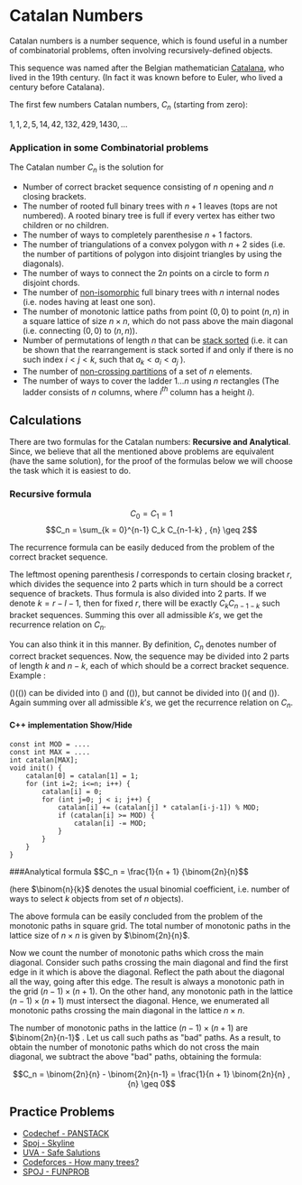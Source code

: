 <!--?title Catalan Numbers and its Applications -->

# Catalan Numbers
Catalan numbers is a number sequence, which is found useful in a number of combinatorial problems, often involving recursively-defined objects.

This sequence was named after the Belgian mathematician [Catalana](https://en.wikipedia.org/wiki/Eug%C3%A8ne_Charles_Catalan), who lived in the 19th century. (In fact it was known before to Euler, who lived a century before Catalana).

The first few numbers Catalan numbers, $C_n$ (starting from zero):

 $1, 1, 2, 5, 14, 42, 132, 429, 1430, \ldots$

### Application in some Combinatorial problems

The Catalan number $C_n$ is the solution for

- Number of correct bracket sequence consisting of $n$ opening and $n$ closing brackets.
- The number of rooted full binary trees with $n + 1$ leaves (tops are not numbered). A rooted binary tree is full if every vertex has either two children or no children.
- The number of ways to completely parenthesise $n + 1$ factors.
- The number of triangulations of a convex polygon with $n + 2$ sides (i.e. the number of partitions of polygon into disjoint triangles by using the diagonals).
- The number of ways to connect the $2n$ points on a circle to form $n$ disjoint chords.
- The number of [non-isomorphic](https://en.wikipedia.org/wiki/Graph_isomorphism) full binary trees with $n$ internal nodes (i.e. nodes having at least one son).
- The number of monotonic lattice paths from point $(0, 0)$ to point $(n, n)$ in a square lattice of size $n \times n$, which do not pass above the main diagonal (i.e. connecting $(0, 0)$ to $(n, n)$).
- Number of permutations of length $n$ that can be [stack sorted](https://en.wikipedia.org/wiki/Stack-sortable_permutation) (i.e. it can be shown that the rearrangement is stack sorted if and only if there is no such index $i < j < k$, such that $a_k < a_i < a_j$ ).
- The number of [non-crossing partitions](https://en.wikipedia.org/wiki/Noncrossing_partition) of a set of $n$ elements.
- The number of ways to cover the ladder $1 \ldots n$ using $n$ rectangles (The ladder consists of $n$ columns, where $i^{th}$ column has a height $i$).


## Calculations

There are two formulas for the Catalan numbers: **Recursive and Analytical**. Since, we believe that all the mentioned above problems are equivalent (have the same solution), for the proof of the formulas below we will choose the task which it is easiest to do.

### Recursive formula
 $$C_0 = C_1 = 1$$
 $$C_n = \sum_{k = 0}^{n-1} C_k C_{n-1-k} , {n} \geq 2$$

The recurrence formula can be easily deduced from the problem of the correct bracket sequence.

The leftmost opening parenthesis $l$ corresponds to certain closing bracket $r$, which divides the sequence into 2 parts which in turn should be a correct sequence of brackets. Thus formula is also divided into 2 parts. If we denote $k = {r - l - 1}$, then for fixed $r$, there will be exactly $C_k C_{n-1-k}$ such bracket sequences. Summing this over all admissible $k's$, we get the recurrence relation on $C_n$.

You can also think it in this manner. By definition, $C_n$ denotes number of correct bracket sequences. Now, the sequence may be divided into 2 parts of length $k$ and ${n - k}$, each of which should be a correct bracket sequence. Example :

$( ) ( ( ) )$ can be divided into $( )$ and $( ( ) )$, but cannot be divided into $( ) ($ and $( ) )$. Again summing over all admissible $k's$, we get the recurrence relation on $C_n$.

#### C++ implementation <span class="toggle-code">Show/Hide</span>

<pre><code>const int MOD = ....
const int MAX = ....
int catalan[MAX];
void init() {
    catalan[0] = catalan[1] = 1;
    for (int i=2; i<=n; i++) {
        catalan[i] = 0;
        for (int j=0; j < i; j++) {
            catalan[i] += (catalan[j] * catalan[i-j-1]) % MOD;
            if (catalan[i] >= MOD) {
                catalan[i] -= MOD;
            }
        }
    }
} </code></pre>

###Analytical formula
$$C_n = \frac{1}{n + 1} {\binom{2n}{n}$$

(here $\binom{n}{k}$ denotes the usual binomial coefficient, i.e. number of ways to select $k$ objects from set of $n$ objects).

The above formula can be easily concluded from the problem of the monotonic paths in square grid. The total number of  monotonic paths in the lattice size of $n \times n$ is given by $\binom{2n}{n}$.

Now we count the number of monotonic paths which cross the main diagonal. Consider such paths crossing the main diagonal and find the first edge in it which is above the diagonal. Reflect the path about the diagonal all the way, going after this edge. The result is always a monotonic path in the grid $(n - 1) \times (n + 1)$. On the other hand, any monotonic path in the lattice $(n - 1) \times (n + 1)$ must intersect the diagonal. Hence, we enumerated all monotonic paths crossing the main diagonal in the lattice $n \times n$.

The number of monotonic paths in the lattice $(n - 1) \times (n + 1)$ are $\binom{2n}{n-1}$ . Let us call such paths as "bad" paths. As a result, to obtain the number of monotonic paths which do not cross the main diagonal, we subtract the above "bad" paths, obtaining the formula:

$$C_n = \binom{2n}{n} - \binom{2n}{n-1} = \frac{1}{n + 1} \binom{2n}{n} , {n} \geq 0$$

## Practice Problems
- [Codechef - PANSTACK](https://www.codechef.com/APRIL12/problems/PANSTACK/)
- [Spoj - Skyline](http://www.spoj.com/problems/SKYLINE/)
- [UVA - Safe Salutions](https://uva.onlinejudge.org/index.php?option=com_onlinejudge&Itemid=8&page=show_problem&problem=932)
- [Codeforces - How many trees?](http://codeforces.com/problemset/problem/9/D)
- [SPOJ - FUNPROB](http://www.spoj.com/problems/FUNPROB/)
